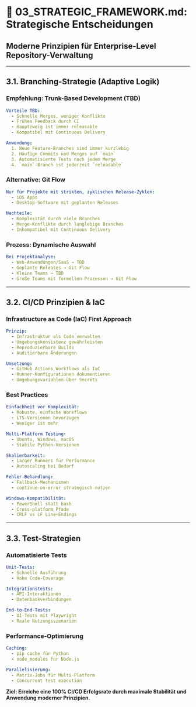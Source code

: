 # 🎯 **03_STRATEGIC_FRAMEWORK.md: Strategische Entscheidungen**
## **Moderne Prinzipien für Enterprise-Level Repository-Verwaltung**

---

## **3.1. Branching-Strategie (Adaptive Logik)**

### **Empfehlung: Trunk-Based Development (TBD)**
```yaml
Vorteile TBD:
  - Schnelle Merges, weniger Konflikte
  - Frühes Feedback durch CI
  - Hauptzweig ist immer releasable
  - Kompatibel mit Continuous Delivery

Anwendung:
  1. Neue Feature-Branches sind immer kurzlebig
  2. Häufige Commits und Merges auf `main`
  3. Automatisierte Tests nach jedem Merge
  4. `main`-Branch ist jederzeit `releasable`
```

### **Alternative: Git Flow**
```yaml
Nur für Projekte mit strikten, zyklischen Release-Zyklen:
  - iOS Apps
  - Desktop-Software mit geplanten Releases

Nachteile:
  - Komplexität durch viele Branches
  - Merge-Konflikte durch langlebige Branches
  - Inkompatibel mit Continuous Delivery
```

### **Prozess: Dynamische Auswahl**
```yaml
Bei Projektanalyse:
  - Web-Anwendungen/SaaS → TBD
  - Geplante Releases → Git Flow
  - Kleine Teams → TBD
  - Große Teams mit formellen Prozessen → Git Flow
```

---

## **3.2. CI/CD Prinzipien & IaC**

### **Infrastructure as Code (IaC) First Approach**
```yaml
Prinzip:
  - Infrastruktur als Code verwalten
  - Umgebungskonsistenz gewährleisten
  - Reproduzierbare Builds
  - Auditierbare Änderungen

Umsetzung:
  - GitHub Actions Workflows als IaC
  - Runner-Konfigurationen dokumentieren
  - Umgebungsvariablen über Secrets
```

### **Best Practices**
```yaml
Einfachheit vor Komplexität:
  - Robuste, einfache Workflows
  - LTS-Versionen bevorzugen
  - Weniger ist mehr

Multi-Platform Testing:
  - Ubuntu, Windows, macOS
  - Stabile Python-Versionen

Skalierbarkeit:
  - Larger Runners für Performance
  - Autoscaling bei Bedarf

Fehler-Behandlung:
  - Fallback-Mechanismen
  - continue-on-error strategisch nutzen

Windows-Kompatibilität:
  - PowerShell statt bash
  - Cross-platform Pfade
  - CRLF vs LF Line-Endings
```

---

## **3.3. Test-Strategien**

### **Automatisierte Tests**
```yaml
Unit-Tests:
  - Schnelle Ausführung
  - Hohe Code-Coverage

Integrationstests:
  - API-Interaktionen
  - Datenbankverbindungen

End-to-End-Tests:
  - UI-Tests mit Playwright
  - Reale Nutzungsszenarien
```

### **Performance-Optimierung**
```yaml
Caching:
  - pip cache für Python
  - node_modules für Node.js

Parallelisierung:
  - Matrix-Jobs für Multi-Platform
  - Concurrent test execution
```

**Ziel: Erreiche eine 100% CI/CD Erfolgsrate durch maximale Stabilität und Anwendung moderner Prinzipien.**